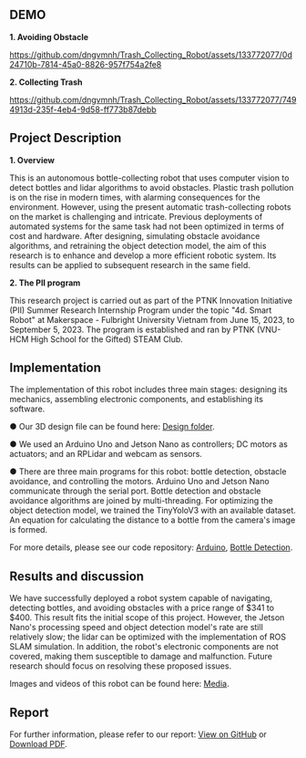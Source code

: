 ## DEMO
**1. Avoiding Obstacle**

https://github.com/dngvmnh/Trash_Collecting_Robot/assets/133772077/0d24710b-7814-45a0-8826-957f754a2fe8

**2. Collecting Trash**

https://github.com/dngvmnh/Trash_Collecting_Robot/assets/133772077/7494913d-235f-4eb4-9d58-ff773b87debb

## Project Description

**1. Overview**

This is an autonomous bottle-collecting robot that uses computer vision to detect bottles and lidar algorithms to avoid obstacles. Plastic trash pollution is on the rise in modern times, with alarming consequences for the environment. However, using the present automatic trash-collecting robots on the market is challenging and intricate. Previous deployments of automated systems for the same task had not been optimized in terms of cost and hardware. After designing, simulating obstacle avoidance algorithms, and retraining the object detection model, the aim of this research is to enhance and develop a more efficient robotic system. Its results can be applied to subsequent research in the same field.

**2. The PII program**

This research project is carried out as part of the PTNK Innovation Initiative (PII) Summer Research Internship Program under the topic "4d. Smart Robot" at Makerspace - Fulbright University Vietnam from June 15, 2023, to September 5, 2023. The program is established and ran by PTNK (VNU-HCM High School for the Gifted) STEAM Club.

## Implementation

The implementation of this robot includes three main stages: designing its mechanics, assembling electronic components, and establishing its software.

● Our 3D design file can be found here: [Design folder](https://github.com/dngvmnh/Trash_Collecting_Robot/tree/main/Robot_Design).

● We used an Arduino Uno and Jetson Nano as controllers; DC motors as actuators; and an RPLidar and webcam as sensors.

● There are three main programs for this robot: bottle detection, obstacle avoidance, and controlling the motors. Arduino Uno and Jetson Nano communicate through the serial port. Bottle detection and obstacle avoidance algorithms are joined by multi-threading. For optimizing the object detection model, we trained the TinyYoloV3 with an available dataset. An equation for calculating the distance to a bottle from the camera's image is formed.

For more details, please see our code repository: [Arduino](https://github.com/dngvmnh/Trash_Collecting_Robot/tree/main/Arduino), [Bottle Detection](https://github.com/dngvmnh/Trash_Collecting_Robot/tree/main/Bottle_Detection).

## Results and discussion

We have successfully deployed a robot system capable of navigating, detecting bottles, and avoiding obstacles with a price range of $341 to $400. This result fits the initial scope of this project. However, the Jetson Nano's processing speed and object detection model's rate are still relatively slow; the lidar can be optimized with the implementation of ROS SLAM simulation. In addition, the robot's electronic components are not covered, making them susceptible to damage and malfunction. Future research should focus on resolving these proposed issues.

Images and videos of this robot can be found here: [Media](https://github.com/dngvmnh/Trash_Collecting_Robot/tree/main/Results/Media).

## Report

For further information, please refer to our report: [View on GitHub](https://github.com/dngvmnh/Trash_Collecting_Robot/blob/main/Results/Report/PII%20-%20Report%20-%20FUV.pdf) or [Download PDF](https://github.com/dngvmnh/Trash_Collecting_Robot/raw/main/Results/Report/PII%20-%20Report%20-%20FUV.pdf).
